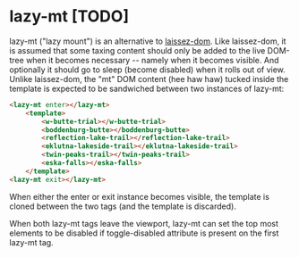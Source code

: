 # lazy-mt [TODO]

lazy-mt ("lazy mount") is an alternative to [laissez-dom](https://github.com/bahrus/laissez-dom).  Like laissez-dom, it is assumed that some taxing content should only be added to the live DOM-tree when it becomes necessary -- namely when it becomes visible.  And optionally it should go to sleep (become disabled) when it rolls out of view.  Unlike laissez-dom, the "mt" DOM content (hee haw haw) tucked inside the template is expected to be sandwiched between two instances of lazy-mt:

```html
<lazy-mt enter></lazy-mt>
    <template>
        <w-butte-trial></w-butte-trial>
        <boddenburg-butte></boddenburg-butte>
        <reflection-lake-trail></reflection-lake-trail>
        <eklutna-lakeside-trail></eklutna-lakeside-trail>
        <twin-peaks-trail></twin-peaks-trail>
        <eska-falls></eska-falls>
    </template>
<lazy-mt exit></lazy-mt>
```

When either the enter or exit instance becomes visible, the template is cloned between the two tags (and the template is discarded).

When both lazy-mt tags leave the viewport, lazy-mt can set the top most elements to be disabled if toggle-disabled attribute is present on the first lazy-mt tag.

